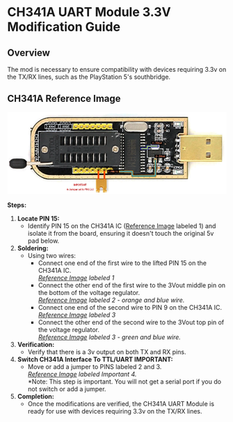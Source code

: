 # CH341A UART Module 3.3V Modification Guide

## Overview
The mod is necessary to ensure compatibility with devices requiring 3.3v on the TX/RX lines, such as the PlayStation 5's southbridge.

## CH341A Reference Image

![CH341A_3v3_Mod](/assets/img/uart/CH341A_3_3VMod.webp)

**Steps:**

1.  **Locate PIN 15:**
    *   Identify PIN 15 on the CH341A IC ([Reference Image](#ch341a-reference-image) labeled 1) and isolate it from the board, ensuring it doesn't touch the original 5v pad below.
2.  **Soldering:**    
    *   Using two wires:
        * Connect one end of the first wire to the lifted PIN 15 on the CH341A IC.  
        *[Reference Image](#ch341a-reference-image) labeled 1*
        * Connect the other end of the first wire to the 3Vout middle pin on the bottom of the voltage regulator.  
        *[Reference Image](#ch341a-reference-image) labeled 2 - orange and blue wire.*  
        * Connect one end of the second wire to PIN 9 on the CH341A IC.  
        *[Reference Image](#ch341a-reference-image) labeled 3*
        * Connect the other end of the second wire to the 3Vout top pin of the voltage regulator.  
        *[Reference Image](#ch341a-reference-image) labeled 3 - green and blue wire.*
3.  **Verification:**    
    *   Verify that there is a 3v output on both TX and RX pins.
4.  **Switch CH341A Interface To TTL/UART IMPORTANT:** 
    * Move or add a jumper to PINS labeled 2 and 3.  
    *[Reference Image](#ch341a-reference-image) labeled Important  4.*   
    *Note: This step is important. You will not get a serial port if you do not switch or add a jumper.  
5.  **Completion:**    
    *   Once the modifications are verified, the CH341A UART Module is ready for use with devices requiring 3.3v on the TX/RX lines.